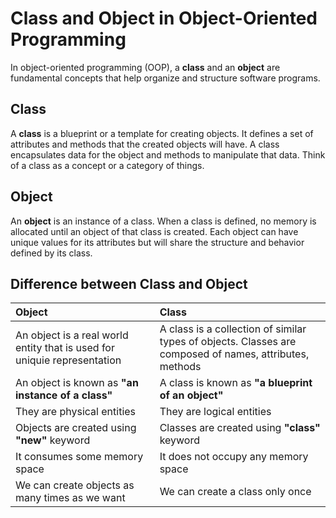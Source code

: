 # Class and Object in Object-Oriented Programming

In object-oriented programming (OOP), a **class** and an **object** are fundamental concepts that help organize and structure software programs.

## Class
A **class** is a blueprint or a template for creating objects. It defines a set of attributes and methods that the created objects will have. A class encapsulates data for the object and methods to manipulate that data. Think of a class as a concept or a category of things.

## Object
An **object** is an instance of a class. When a class is defined, no memory is allocated until an object of that class is created. Each object can have unique values for its attributes but will share the structure and behavior defined by its class.

## Difference between Class and Object
| Object | Class |
|:----------|:----------|
| An object is a real world entity that is used for uniquie representation | A class is a collection of similar types of objects. Classes are composed of names, attributes, methods |
| An object is known as **"an instance of a class"**  | A class is known as **"a blueprint of an object"** |
| They are physical entities | They are logical entities |
| Objects are created using **"new"** keyword | Classes are created using **"class"** keyword |
| It consumes some memory space | It does not occupy any memory space |
| We can create objects as many times as we want | We can create a class only once |
